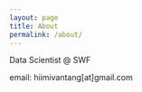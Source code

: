 ```yaml
---
layout: page
title: About
permalink: /about/
---
```


Data Scientist @ SWF

email: hiimivantang[at]gmail.com
